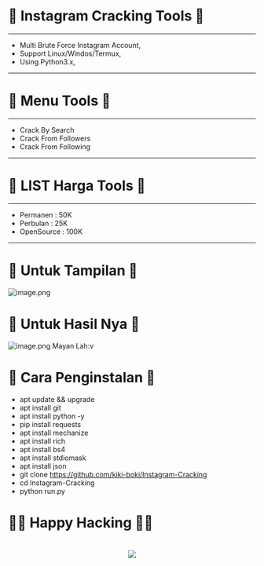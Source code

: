 # 🔰 Instagram Cracking Tools 🔰
_________________________________________
* Multi Brute Force Instagram Account,
* Support Linux/Windos/Termux,
* Using Python3.x,
_______________________________________
# 🔰 Menu Tools 🔰
_________________________________
* Crack By Search
* Crack From Followers
* Crack From Following
__________________________________
# 🔰 LIST Harga Tools 🔰
________________________________________
- Permanen   : 50K
- Perbulan   : 25K
- OpenSource : 100K
________________________________________
# 🔰 Untuk Tampilan 🔰
![image.png](https://i.postimg.cc/qBLNL14n/2022-10-22-7.png)
# 🔰 Untuk Hasil Nya 🔰
![image.png](https://i.postimg.cc/nrV6pFsH/2022-10-22-6.png)
Mayan Lah:v
# 🔰 Cara Penginstalan 🔰
* apt update && upgrade
* apt install git
* apt install python -y
* pip install requests
* apt install mechanize
* apt install rich
* apt install bs4
* apt install stdiomask
* apt install json
* git clone https://github.com/kiki-boki/Instagram-Cracking
* cd Instagram-Cracking
* python run.py
#  👨‍💻 Happy Hacking 👨‍💻



</p>
<h1 align="center"><img src="https://github.com/mitul3737/mitul3737/blob/main/mituls code.gif"
